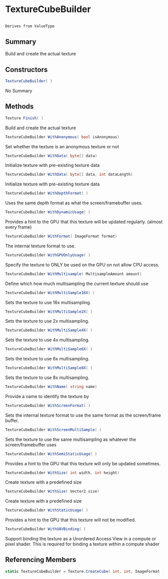 # TextureCubeBuilder

## 
```c#
Derives from ValueType
```

## Summary

Build and create the actual texture
## Constructors

```c#
TextureCubeBuilder( ) 
```
No Summary
## Methods

```c#
Texture Finish( ) 
```
Build and create the actual texture
```c#
TextureCubeBuilder WithAnonymous( bool isAnonymous) 
```
Set whether the texture is an anonymous texture or not
```c#
TextureCubeBuilder WithData( byte[] data) 
```
Initialize texture with pre-existing texture data
```c#
TextureCubeBuilder WithData( byte[] data, int dataLength) 
```
Initialize texture with pre-existing texture data
```c#
TextureCubeBuilder WithDepthFormat( ) 
```
Uses the same depth format as what the screen/framebuffer uses.
```c#
TextureCubeBuilder WithDynamicUsage( ) 
```
Provides a hint to the GPU that this texture will be updated regularly. (almost every frame)
```c#
TextureCubeBuilder WithFormat( ImageFormat format) 
```
The internal texture format to use.
```c#
TextureCubeBuilder WithGPUOnlyUsage( ) 
```
Specify the texture to ONLY be used on the GPU on not allow CPU access.
```c#
TextureCubeBuilder WithMultisample( MultisampleAmount amount) 
```
Define which how much multisampling the current texture should use
```c#
TextureCubeBuilder WithMultiSample16X( ) 
```
Sets the texture to use 16x multisampling.
```c#
TextureCubeBuilder WithMultiSample2X( ) 
```
Sets the texture to use 2x multisampling.
```c#
TextureCubeBuilder WithMultiSample4X( ) 
```
Sets the texture to use 4x multisampling.
```c#
TextureCubeBuilder WithMultiSample6X( ) 
```
Sets the texture to use 6x multisampling.
```c#
TextureCubeBuilder WithMultiSample8X( ) 
```
Sets the texture to use 8x multisampling.
```c#
TextureCubeBuilder WithName( string name) 
```
Provide a name to identify the texture by
```c#
TextureCubeBuilder WithScreenFormat( ) 
```
Sets the internal texture format to use the same format as the screen/frame buffer.
```c#
TextureCubeBuilder WithScreenMultiSample( ) 
```
Sets the texture to use the same multisampling as whatever the screen/framebuffer uses
```c#
TextureCubeBuilder WithSemiStaticUsage( ) 
```
Provides a hint to the GPU that this texture will only be updated sometimes.
```c#
TextureCubeBuilder WithSize( int width, int height) 
```
Create texture with a predefined size
```c#
TextureCubeBuilder WithSize( Vector2 size) 
```
Create texture with a predefined size
```c#
TextureCubeBuilder WithStaticUsage( ) 
```
Provides a hint to the GPU that this texture will not be modified.
```c#
TextureCubeBuilder WithUAVBinding( ) 
```
Support binding the texture as a Unordered Access View in a compute or pixel shader.
This is required for binding a texture within a compute shader
## Referencing Members

```c#
static TextureCubeBuilder = Texture.CreateCube( int, int, ImageFormat ) 
```
